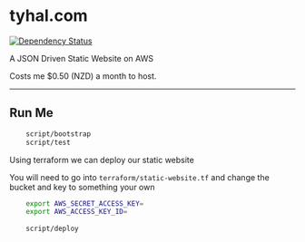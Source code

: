 # tyhal.com

[![Dependency Status](https://david-dm.org/tyhal/tyhal.com.svg?theme=shields.io)](https://david-dm.org/tyhal/tyhal.com)

A JSON Driven Static Website on AWS

Costs me $0.50 (NZD) a month to host.

* * *

## Run Me

```bash
    script/bootstrap
    script/test
```

Using terraform we can deploy our static website

You will need to go into `terraform/static-website.tf` and change the bucket and key to something your own

```bash
    export AWS_SECRET_ACCESS_KEY=
    export AWS_ACCESS_KEY_ID= 
    
    script/deploy
```
